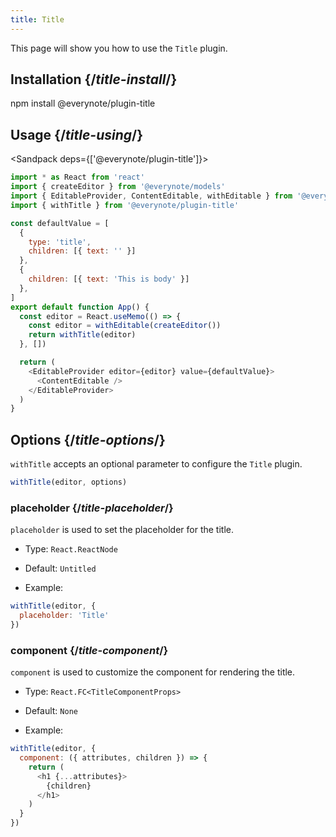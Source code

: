 ```yaml
---
title: Title
---
```


<Intro>

This page will show you how to use the `Title` plugin.

</Intro>

## Installation {/*title-install*/}

<TerminalBlock>

npm install @everynote/plugin-title

</TerminalBlock>

## Usage {/*title-using*/}

<Sandpack deps={['@everynote/plugin-title']}>

```js
import * as React from 'react'
import { createEditor } from '@everynote/models'
import { EditableProvider, ContentEditable, withEditable } from '@everynote/editor'
import { withTitle } from '@everynote/plugin-title'

const defaultValue = [
  {
    type: 'title',
    children: [{ text: '' }]
  },
  {
    children: [{ text: 'This is body' }]
  },
]
export default function App() {
  const editor = React.useMemo(() => {
    const editor = withEditable(createEditor())
    return withTitle(editor)
  }, [])

  return (
    <EditableProvider editor={editor} value={defaultValue}>
      <ContentEditable />
    </EditableProvider>
  )
}

```

</Sandpack>

## Options {/*title-options*/}

`withTitle` accepts an optional parameter to configure the `Title` plugin.

```js
withTitle(editor, options)
```

### placeholder {/*title-placeholder*/}

`placeholder` is used to set the placeholder for the title.

- Type: `React.ReactNode`
- Default: `Untitled`

- Example:

```js
withTitle(editor, {
  placeholder: 'Title'
})
```

### component {/*title-component*/}

`component` is used to customize the component for rendering the title.

- Type: `React.FC<TitleComponentProps>`
- Default: `None`

- Example:

```js
withTitle(editor, {
  component: ({ attributes, children }) => {
    return (
      <h1 {...attributes}>
        {children}
      </h1>
    )
  }
})
```
